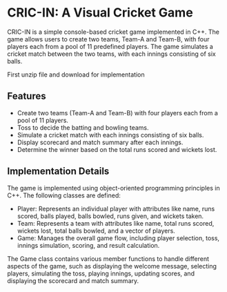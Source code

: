 # CRIC-IN: A Visual Cricket Game

CRIC-IN is a simple console-based cricket game implemented in C++. The game allows users to create two teams, Team-A and Team-B, with four players each from a pool of 11 predefined players. The game simulates a cricket match between the two teams, with each innings consisting of six balls.

First unzip file and download for implementation

## Features

- Create two teams (Team-A and Team-B) with four players each from a pool of 11 players.
- Toss to decide the batting and bowling teams.
- Simulate a cricket match with each innings consisting of six balls.
- Display scorecard and match summary after each innings.
- Determine the winner based on the total runs scored and wickets lost.

## Implementation Details

The game is implemented using object-oriented programming principles in C++. The following classes are defined:

- Player: Represents an individual player with attributes like name, runs scored, balls played, balls bowled, runs given, and wickets taken.
- Team: Represents a team with attributes like name, total runs scored, wickets lost, total balls bowled, and a vector of players.
- Game: Manages the overall game flow, including player selection, toss, innings simulation, scoring, and result calculation.

The Game class contains various member functions to handle different aspects of the game, such as displaying the welcome message, selecting players, simulating the toss, playing innings, updating scores, and displaying the scorecard and match summary.
